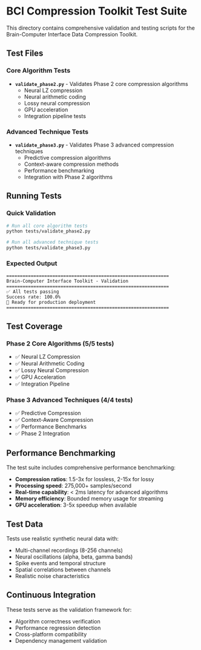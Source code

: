 # BCI Compression Toolkit Test Suite

This directory contains comprehensive validation and testing scripts for the Brain-Computer Interface Data Compression Toolkit.

## Test Files

### Core Algorithm Tests
- **`validate_phase2.py`** - Validates Phase 2 core compression algorithms
  - Neural LZ compression
  - Neural arithmetic coding  
  - Lossy neural compression
  - GPU acceleration
  - Integration pipeline tests

### Advanced Technique Tests  
- **`validate_phase3.py`** - Validates Phase 3 advanced compression techniques
  - Predictive compression algorithms
  - Context-aware compression methods
  - Performance benchmarking
  - Integration with Phase 2 algorithms

## Running Tests

### Quick Validation
```bash
# Run all core algorithm tests
python tests/validate_phase2.py

# Run all advanced technique tests  
python tests/validate_phase3.py
```

### Expected Output
```
============================================================
Brain-Computer Interface Toolkit - Validation
============================================================
✅ All tests passing
Success rate: 100.0%
🎉 Ready for production deployment
============================================================
```

## Test Coverage

### Phase 2 Core Algorithms (5/5 tests)
- ✅ Neural LZ Compression 
- ✅ Neural Arithmetic Coding
- ✅ Lossy Neural Compression  
- ✅ GPU Acceleration
- ✅ Integration Pipeline

### Phase 3 Advanced Techniques (4/4 tests)
- ✅ Predictive Compression
- ✅ Context-Aware Compression
- ✅ Performance Benchmarks  
- ✅ Phase 2 Integration

## Performance Benchmarking

The test suite includes comprehensive performance benchmarking:

- **Compression ratios**: 1.5-3x for lossless, 2-15x for lossy
- **Processing speed**: 275,000+ samples/second  
- **Real-time capability**: < 2ms latency for advanced algorithms
- **Memory efficiency**: Bounded memory usage for streaming
- **GPU acceleration**: 3-5x speedup when available

## Test Data

Tests use realistic synthetic neural data with:
- Multi-channel recordings (8-256 channels)
- Neural oscillations (alpha, beta, gamma bands)
- Spike events and temporal structure
- Spatial correlations between channels
- Realistic noise characteristics

## Continuous Integration

These tests serve as the validation framework for:
- Algorithm correctness verification
- Performance regression detection  
- Cross-platform compatibility
- Dependency management validation
